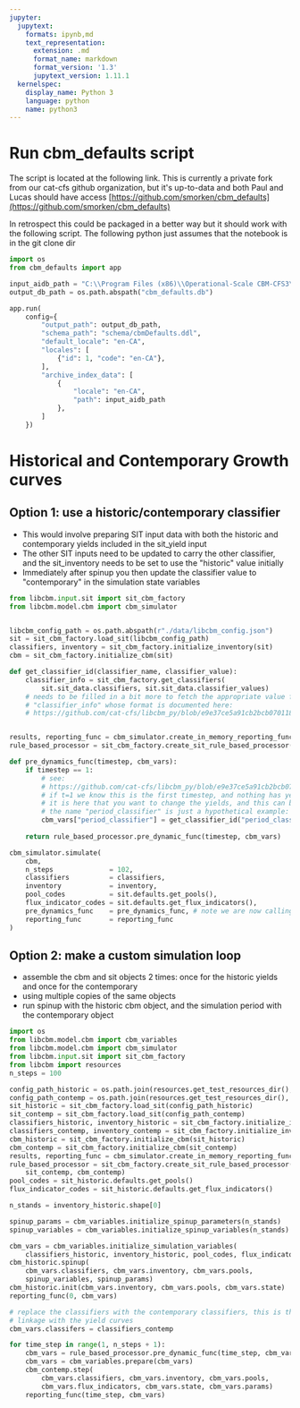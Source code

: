 ```yaml
---
jupyter:
  jupytext:
    formats: ipynb,md
    text_representation:
      extension: .md
      format_name: markdown
      format_version: '1.3'
      jupytext_version: 1.11.1
  kernelspec:
    display_name: Python 3
    language: python
    name: python3
---
```


# Run cbm_defaults script

The script is located at the following link.  This is currently a private fork from our cat-cfs github organization, but it's up-to-data and both Paul and Lucas should have access
[https://github.com/smorken/cbm_defaults](https://github.com/smorken/cbm_defaults)

In retrospect this could be packaged in a better way but it should work with the following script. The following python just assumes that the notebook is in the git clone dir

```python
import os
from cbm_defaults import app

input_aidb_path = "C:\\Program Files (x86)\\Operational-Scale CBM-CFS3\\Admin\\DBs\\ArchiveIndex_Beta_Install.mdb"
output_db_path = os.path.abspath("cbm_defaults.db")

app.run(
    config={
        "output_path": output_db_path,
        "schema_path": "schema/cbmDefaults.ddl",
        "default_locale": "en-CA",
        "locales": [
            {"id": 1, "code": "en-CA"},
        ],
        "archive_index_data": [
            {
                "locale": "en-CA",
                "path": input_aidb_path
            },       
        ]
    })
```

# Historical and Contemporary Growth curves


## Option 1: use a historic/contemporary classifier
* This would involve preparing SIT input data with both the historic and contemporary yields included in the sit_yield input
* The other SIT inputs need to be updated to carry the other classifier, and the sit_inventory needs to be set to use the "historic" value initially
* Immediately after spinup you then update the classifier value to "contemporary" in the simulation state variables


```python
from libcbm.input.sit import sit_cbm_factory
from libcbm.model.cbm import cbm_simulator


libcbm_config_path = os.path.abspath(r"./data/libcbm_config.json")
sit = sit_cbm_factory.load_sit(libcbm_config_path)
classifiers, inventory = sit_cbm_factory.initialize_inventory(sit)
cbm = sit_cbm_factory.initialize_cbm(sit)

def get_classifier_id(classifier_name, classifier_value):
    classifier_info = sit_cbm_factory.get_classifiers(
        sit.sit_data.classifiers, sit.sit_data.classifier_values)
    # needs to be filled in a bit more to fetch the appropriate value from 
    # "classifier_info" whose format is documented here:
    # https://github.com/cat-cfs/libcbm_py/blob/e9e37ce5a91cb2bcb07011812a7d49c859d88fa4/libcbm/model/cbm/cbm_config.py#L130


results, reporting_func = cbm_simulator.create_in_memory_reporting_func()
rule_based_processor = sit_cbm_factory.create_sit_rule_based_processor(sit, cbm)

def pre_dynamics_func(timestep, cbm_vars):
    if timestep == 1:
        # see:
        # https://github.com/cat-cfs/libcbm_py/blob/e9e37ce5a91cb2bcb07011812a7d49c859d88fa4/libcbm/model/cbm/cbm_simulator.py#L148
        # if t=1 we know this is the first timestep, and nothing has yet been done to the post-spinup pools
        # it is here that you want to change the yields, and this can be done by changing the classifier set of each inventory record
        # the name "period_classifier" is just a hypothetical example: 
        cbm_vars["period_classifier"] = get_classifier_id("period_classifier", "contemporary")
        
    return rule_based_processor.pre_dynamic_func(timestep, cbm_vars)

cbm_simulator.simulate(
    cbm,
    n_steps              = 102,
    classifiers          = classifiers,
    inventory            = inventory,
    pool_codes           = sit.defaults.get_pools(),
    flux_indicator_codes = sit.defaults.get_flux_indicators(),
    pre_dynamics_func    = pre_dynamics_func, # note we are now calling the above function here
    reporting_func       = reporting_func
)


```

## Option 2: make a custom simulation loop
* assemble the cbm and sit objects 2 times: once for the historic yields and once for the contemporary
* using multiple copies of the same objects
* run spinup with the historic cbm object, and the simulation period with the contemporary object

```python
import os
from libcbm.model.cbm import cbm_variables
from libcbm.model.cbm import cbm_simulator
from libcbm.input.sit import sit_cbm_factory
from libcbm import resources
n_steps = 100

config_path_historic = os.path.join(resources.get_test_resources_dir(), "cbm3_tutorial2", "sit_config.json")
config_path_contemp = os.path.join(resources.get_test_resources_dir(), "cbm3_tutorial2", "sit_config.json")
sit_historic = sit_cbm_factory.load_sit(config_path_historic)
sit_contemp = sit_cbm_factory.load_sit(config_path_contemp)
classifiers_historic, inventory_historic = sit_cbm_factory.initialize_inventory(sit_historic)
classifiers_contemp, inventory_contemp = sit_cbm_factory.initialize_inventory(sit_historic)
cbm_historic = sit_cbm_factory.initialize_cbm(sit_historic)
cbm_contemp = sit_cbm_factory.initialize_cbm(sit_contemp)
results, reporting_func = cbm_simulator.create_in_memory_reporting_func()
rule_based_processor = sit_cbm_factory.create_sit_rule_based_processor(
    sit_contemp, cbm_contemp)
pool_codes = sit_historic.defaults.get_pools()
flux_indicator_codes = sit_historic.defaults.get_flux_indicators()

n_stands = inventory_historic.shape[0]

spinup_params = cbm_variables.initialize_spinup_parameters(n_stands)
spinup_variables = cbm_variables.initialize_spinup_variables(n_stands)

cbm_vars = cbm_variables.initialize_simulation_variables(
    classifiers_historic, inventory_historic, pool_codes, flux_indicator_codes)
cbm_historic.spinup(
    cbm_vars.classifiers, cbm_vars.inventory, cbm_vars.pools,
    spinup_variables, spinup_params)
cbm_historic.init(cbm_vars.inventory, cbm_vars.pools, cbm_vars.state)
reporting_func(0, cbm_vars)

# replace the classifiers with the contemporary classifiers, this is the sole 
# linkage with the yield curves
cbm_vars.classifers = classifiers_contemp

for time_step in range(1, n_steps + 1):
    cbm_vars = rule_based_processor.pre_dynamic_func(time_step, cbm_vars)
    cbm_vars = cbm_variables.prepare(cbm_vars)
    cbm_contemp.step(
        cbm_vars.classifiers, cbm_vars.inventory, cbm_vars.pools,
        cbm_vars.flux_indicators, cbm_vars.state, cbm_vars.params)
    reporting_func(time_step, cbm_vars)

```

```python

```
